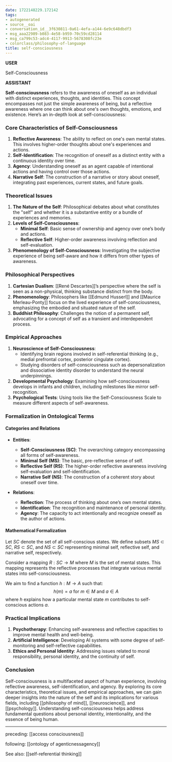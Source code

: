 ```yaml
---
date: 1722148229.172142
tags:
- autogenerated
- source__oai
- conversation_id__3f630811-0a61-4efa-a144-6e9c648dbdf3
- msg_aaa22989-b083-4e58-b959-70c59cd28114
- msg_ca799c53-adc4-4117-9913-5678308fc23e
- colorclass/philosophy-of-language
title: self-consciousness
---
```


**USER**

Self-Consciousness


**ASSISTANT**

**Self-consciousness** refers to the awareness of oneself as an individual with distinct experiences, thoughts, and identities. This concept encompasses not just the simple awareness of being, but a reflective awareness where one can think about one's own thoughts, emotions, and existence. Here’s an in-depth look at self-consciousness:

### Core Characteristics of Self-Consciousness

1. **Reflective Awareness**: The ability to reflect on one's own mental states. This involves higher-order thoughts about one's experiences and actions.
2. **Self-Identification**: The recognition of oneself as a distinct entity with a continuous identity over time.
3. **Agency**: Understanding oneself as an agent capable of intentional actions and having control over those actions.
4. **Narrative Self**: The construction of a narrative or story about oneself, integrating past experiences, current states, and future goals.

### Theoretical Issues

1. **The Nature of the Self**: Philosophical debates about what constitutes the "self" and whether it is a substantive entity or a bundle of experiences and memories.
2. **Levels of Self-Consciousness**:
   - **Minimal Self**: Basic sense of ownership and agency over one’s body and actions.
   - **Reflective Self**: Higher-order awareness involving reflection and self-evaluation.
3. **Phenomenology of Self-Consciousness**: Investigating the subjective experience of being self-aware and how it differs from other types of awareness.

### Philosophical Perspectives

1. **Cartesian Dualism**: [[René Descartes]]’s perspective where the self is seen as a non-physical, thinking substance distinct from the body.
2. **Phenomenology**: Philosophers like [[Edmund Husserl]] and [[Maurice Merleau-Ponty]] focus on the lived experience of self-consciousness, emphasizing the embodied and situated nature of the self.
3. **Buddhist Philosophy**: Challenges the notion of a permanent self, advocating for a concept of self as a transient and interdependent process.

### Empirical Approaches

1. **Neuroscience of Self-Consciousness**:
   - Identifying brain regions involved in self-referential thinking (e.g., medial prefrontal cortex, posterior cingulate cortex).
   - Studying disorders of self-consciousness such as depersonalization and dissociative identity disorder to understand the neural underpinnings.
2. **Developmental Psychology**: Examining how self-consciousness develops in infants and children, including milestones like mirror self-recognition.
3. **Psychological Tests**: Using tools like the Self-Consciousness Scale to measure different aspects of self-awareness.

### Formalization in Ontological Terms

#### Categories and Relations

- **Entities**:
  - **Self-Consciousness (SC)**: The overarching category encompassing all forms of self-awareness.
  - **Minimal Self (MS)**: The basic, pre-reflective sense of self.
  - **Reflective Self (RS)**: The higher-order reflective awareness involving self-evaluation and self-identification.
  - **Narrative Self (NS)**: The construction of a coherent story about oneself over time.

- **Relations**:
  - **Reflection**: The process of thinking about one’s own mental states.
  - **Identification**: The recognition and maintenance of personal identity.
  - **Agency**: The capacity to act intentionally and recognize oneself as the author of actions.

#### Mathematical Formalization

Let $SC$ denote the set of all self-conscious states. We define subsets $MS \subset SC$, $RS \subset SC$, and $NS \subset SC$ representing minimal self, reflective self, and narrative self, respectively.

Consider a mapping $R: SC \rightarrow M$ where $M$ is the set of mental states. This mapping represents the reflective processes that integrate various mental states into self-consciousness.

We aim to find a function $h: M \rightarrow A$ such that:
$$ h(m) = a \text{ for } m \in M \text{ and } a \in A $$
where $h$ explains how a particular mental state $m$ contributes to self-conscious actions $a$.

### Practical Implications

1. **Psychotherapy**: Enhancing self-awareness and reflective capacities to improve mental health and well-being.
2. **Artificial Intelligence**: Developing AI systems with some degree of self-monitoring and self-reflective capabilities.
3. **Ethics and Personal Identity**: Addressing issues related to moral responsibility, personal identity, and the continuity of self.

### Conclusion

Self-consciousness is a multifaceted aspect of human experience, involving reflective awareness, self-identification, and agency. By exploring its core characteristics, theoretical issues, and empirical approaches, we can gain deeper insights into the nature of the self and its implications for various fields, including [[philosophy of mind]], [[neuroscience]], and [[psychology]]. Understanding self-consciousness helps address fundamental questions about personal identity, intentionality, and the essence of being human.


---

preceding: [[access consciousness]]  


following: [[ontology of agenticnessagency]]

See also: [[self-referential thinking]]